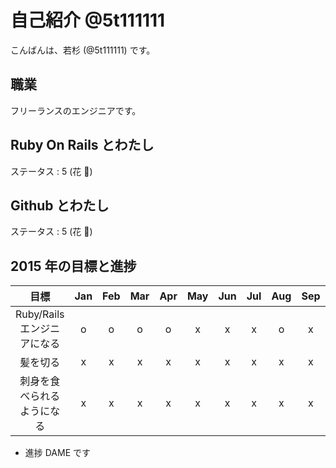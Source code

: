 # 自己紹介 @5t111111

こんばんは、若杉 (@5t111111) です。

## 職業

フリーランスのエンジニアです。  

## Ruby On Rails とわたし

ステータス : 5 (花 :cherry_blossom:)

## Github とわたし

ステータス : 5 (花 :cherry_blossom:)

## 2015 年の目標と進捗

|            目標                                   | Jan | Feb | Mar | Apr | May | Jun | Jul | Aug | Sep | Oct | Nov | Dec |
|:-------------------------------------------------:|:---:|:---:|:---:|:---:|:---:|:---:|:---:|:---:|:---:|:---:|:---:|:---:|
| Ruby/Rails エンジニアになる                       |  o  |  o  |  o  |  o  |  x  |  x  |  x  |  o  |  x  |  x  |  -  |  -  |
| 髪を切る                                          |  x  |  x  |  x  |  x  |  x  |  x  |  x  |  x  |  x  |  x  |  -  |  -  |
| 刺身を食べられるようになる                        |  x  |  x  |  x  |  x  |  x  |  x  |  x  |  x  |  x  |  x  |  x  |  x  |

- 進捗 DAME です
